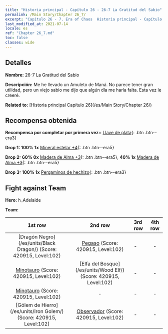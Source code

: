```yaml
---
title: "Historia principal - Capítulo 26 - 26-7 La Gratitud del Sabio"
permalink: /Main Story/Chapter 26_7/
excerpt: "Capítulo 26 - 7. Era of Chaos  Historia principal - Capítulo 26_7. 26-7 La Gratitud del Sabio"
last_modified_at: 2021-07-14
locale: es
ref: "Chapter 26_7.md"
toc: false
classes: wide
---
```


## Detalles

 **Nombre:** 26-7 La Gratitud del Sabio

 **Descripción:** Me he llevado un Amuleto de Maná. No parece tener gran utilidad, pero un viejo sabio me dijo que algún día me haría falta. Esta vez le creeré.

 **Related to:** [Historia principal Capítulo 26](/es/Main Story/Chapter 26/)

## Recompensa obtenida

 **Recompensa por completar por primera vez::** [Llave de plata](/ItemsES/con_693/){: .btn .btn--era3}

 **Drop 1:** **100% 1x** [Mineral estelar +4](/ItemsES/mat_89/){: .btn .btn--era5}

 **Drop 2:** **60% 0x** [Madera de Alma +3](/ItemsES/mat_83/){: .btn .btn--era5}, **40% 1x** [Madera de Alma +3](/ItemsES/mat_83/){: .btn .btn--era5}

 **Drop 3:** **100% 1x** [Pergaminos de hechizo](/ItemsES/con_694/){: .btn .btn--era3}


## Fight against Team
 **Hero:** h_Adelaide

 **Team:**


  | 1st row | 2nd row | 3rd row | 4th row |
  |:----:|:----:|:----|:----:|
  | [Dragón Negro](/es/units/Black Dragon/) (Score: 420915, Level:102)  | [Pegaso](/es/units/Pegasus/) (Score: 420915, Level:102)  | - | - |
  | [Minotauro](/es/units/Minotaur/) (Score: 420915, Level:102)  | [Elfa del Bosque](/es/units/Wood Elf/) (Score: 420915, Level:102)  | - | - |
  | [Minotauro](/es/units/Minotaur/) (Score: 420915, Level:102)  | - | - | - |
  | [Gólem de Hierro](/es/units/Iron Golem/) (Score: 420915, Level:102)  | [Observador](/es/units/Beholder/) (Score: 420915, Level:102)  | - | - |


